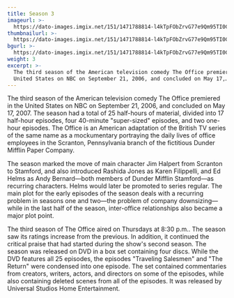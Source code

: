 ```yaml
---
title: Season 3
imageurl: >-
  https://dato-images.imgix.net/151/1471788814-l4kTpFObZrvG77e9Qm95TI0C8Ep.jpg?auto=compress%2Cformat&ch=DPR%2CWidth&w=400
thumbnailurl: >-
  https://dato-images.imgix.net/151/1471788814-l4kTpFObZrvG77e9Qm95TI0C8Ep.jpg?auto=compress%2Cformat&ch=DPR%2CWidth&h=300
bgurl: >-
  https://dato-images.imgix.net/151/1471788814-l4kTpFObZrvG77e9Qm95TI0C8Ep.jpg?auto=compress%2Cformat&ch=DPR%2CWidth&w=5
weight: 3
excerpt: >-
  The third season of the American television comedy The Office premiered in the
  United States on NBC on September 21, 2006, and concluded on May 17,…
---
```


The third season of the American television comedy The Office premiered in the United States on NBC on September 21, 2006, and concluded on May 17, 2007. The season had a total of 25 half-hours of material, divided into 17 half-hour episodes, four 40-minute "super-sized" episodes, and two one-hour episodes. The Office is an American adaptation of the British TV series of the same name as a mockumentary portraying the daily lives of office employees in the Scranton, Pennsylvania branch of the fictitious Dunder Mifflin Paper Company.

The season marked the move of main character Jim Halpert from Scranton to Stamford, and also introduced Rashida Jones as Karen Filippelli, and Ed Helms as Andy Bernard—both members of Dunder Mifflin Stamford—as recurring characters. Helms would later be promoted to series regular. The main plot for the early episodes of the season deals with a recurring problem in seasons one and two—the problem of company downsizing—while in the last half of the season, inter-office relationships also became a major plot point.

The third season of The Office aired on Thursdays at 8:30 p.m.. The season saw its ratings increase from the previous. In addition, it continued the critical praise that had started during the show's second season. The season was released on DVD in a box set containing four discs. While the DVD features all 25 episodes, the episodes "Traveling Salesmen" and "The Return" were condensed into one episode. The set contained commentaries from creators, writers, actors, and directors on some of the episodes, while also containing deleted scenes from all of the episodes. It was released by Universal Studios Home Entertainment.